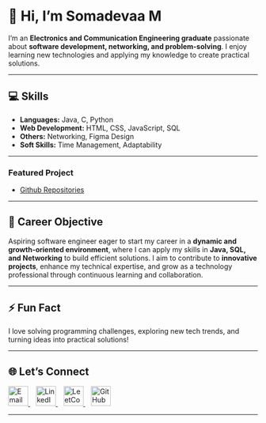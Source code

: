 
# 👋 Hi, I’m Somadevaa M

I’m an **Electronics and Communication Engineering graduate** passionate about **software development, networking, and problem-solving**. I enjoy learning new technologies and applying my knowledge to create practical solutions.

---

## 💻 Skills
- **Languages:** Java, C, Python  
- **Web Development:** HTML, CSS, JavaScript, SQL  
- **Others:** Networking, Figma Design  
- **Soft Skills:** Time Management, Adaptability  

---
### Featured Project
- [Github Repositories](https://github.com/Somadevaa?tab=repositories)


---
## 🎯 Career Objective
Aspiring software engineer eager to start my career in a **dynamic and growth-oriented environment**, where I can apply my skills in **Java, SQL, and Networking** to build efficient solutions. I aim to contribute to **innovative projects**, enhance my technical expertise, and grow as a technology professional through continuous learning and collaboration.

---
## ⚡ Fun Fact
I love solving programming challenges, exploring new tech trends, and turning ideas into practical solutions!

---
## 🌐 Let’s Connect
<a href="mailto:somadevaa@gmail.com" target="_blank">
  <img src="https://img.icons8.com/color/48/gmail--v1.png" alt="Email" width="40" height="40"/>
</a>&nbsp;&nbsp;
<a href="https://www.linkedin.com/in/somadevaa-m-6bb19521b" target="_blank">
  <img src="https://img.icons8.com/color/48/linkedin.png" alt="LinkedIn" width="40" height="40"/>
</a>&nbsp;&nbsp;
<a href="https://leetcode.com/u/elysianrupa/" target="_blank">
  <img src="https://img.icons8.com/external-tal-revivo-color-tal-revivo/48/external-level-up-your-coding-skills-and-quickly-land-a-job-logo-color-tal-revivo.png" alt="LeetCode" width="40" height="40"/>
</a>&nbsp;&nbsp;
<a href="https://github.com/Somadevaa?tab=repositories" target="_blank">
  <img src="https://img.icons8.com/ios-glyphs/48/ffffff/github.png" alt="GitHub" width="40" height="40"/>
</a>


---





